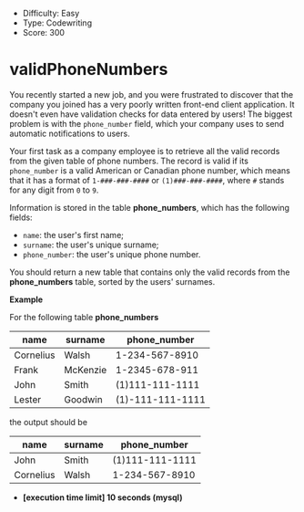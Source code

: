 - Difficulty: Easy
- Type: Codewriting
- Score: 300

# validPhoneNumbers

You recently started a new job, and you were frustrated to discover that the company you joined has a very poorly written front-end client application. It doesn't even have validation checks for data entered by users! The biggest problem is with the `phone_number` field, which your company uses to send automatic notifications to users.

Your first task as a company employee is to retrieve all the valid records from the given table of phone numbers. The record is valid if its `phone_number` is a valid American or Canadian phone number, which means that it has a format of `1-###-###-####` or `(1)###-###-####`, where `#` stands for any digit from `0` to `9`.

Information is stored in the table **phone_numbers**, which has the following fields:

- `name`: the user's first name;
- `surname`: the user's unique surname;
- `phone_number`: the user's unique phone number.

You should return a new table that contains only the valid records from the **phone_numbers** table, sorted by the users' surnames.

**Example**

For the following table **phone_numbers**

| name      | surname  | phone_number     |
| --------- | -------- | ---------------- |
| Cornelius | Walsh    | 1-234-567-8910   |
| Frank     | McKenzie | 1-2345-678-911   |
| John      | Smith    | (1)111-111-1111  |
| Lester    | Goodwin  | (1)-111-111-1111 |

the output should be

| name      | surname | phone_number    |
| --------- | ------- | --------------- |
| John      | Smith   | (1)111-111-1111 |
| Cornelius | Walsh   | 1-234-567-8910  |

- **[execution time limit] 10 seconds (mysql)**